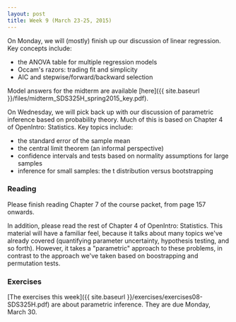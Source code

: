 ```yaml
---
layout: post
title: Week 9 (March 23-25, 2015)
---
```



On Monday, we will (mostly) finish up our discussion of linear regression.  Key concepts include:  
* the ANOVA table for multiple regression models  
* Occam's razors: trading fit and simplicity  
* AIC and stepwise/forward/backward selection    

Model answers for the midterm are available [here]({{ site.baseurl }}/files/midterm_SDS325H_spring2015_key.pdf).


On Wednesday, we will pick back up with our discussion of parametric inference based on probability theory.  Much of this is based on Chapter 4 of OpenIntro: Statistics.  Key topics include:  
* the standard error of the sample mean  
* the central limit theorem (an informal perspective)  
* confidence intervals and tests based on normality assumptions for large samples  
* inference for small samples: the t distribution versus bootstrapping  

### Reading

Please finish reading Chapter 7 of the course packet, from page 157 onwards.

In addition, please read the rest of Chapter 4 of OpenIntro: Statistics.  This material will have a familiar feel, because it talks about many topics we've already covered (quantifying parameter uncertainty, hypothesis testing, and so forth).  However, it takes a "parametric" approach to these problems, in contrast to the approach we've taken based on boostrapping and permutation tests.


### Exercises  
[The exercises this week]({{ site.baseurl }}/exercises/exercises08-SDS325H.pdf) are about parametric inference. They are due Monday, March 30.
